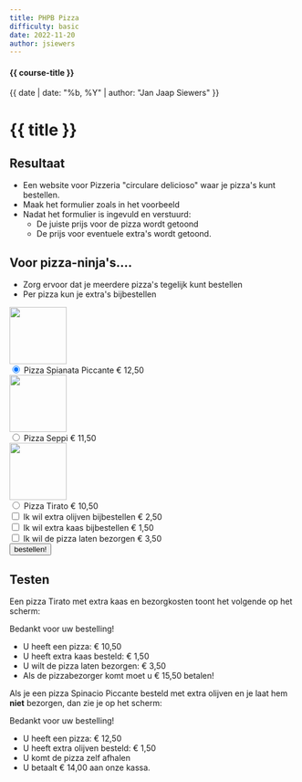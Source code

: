 ```yaml
---
title: PHPB Pizza
difficulty: basic
date: 2022-11-20
author: jsiewers
---
```


#### {{ course-title }}
{{ date | date: "%b, %Y" | author: "Jan Jaap Siewers" }}

# {{ title }}

## Resultaat
* Een website voor Pizzeria "circulare delicioso" waar je pizza's kunt bestellen.
* Maak het formulier zoals in het voorbeeld
* Nadat het formulier is ingevuld en verstuurd:
    * De juiste prijs voor de pizza wordt getoond
    * De prijs voor eventuele extra's wordt getoond.

## Voor pizza-ninja's....
* Zorg ervoor dat je meerdere pizza's tegelijk kunt bestellen
* Per pizza kun je extra's bijbestellen

<div class="html">
<div>
  <img style="width:100px;display:block;" src="https://static.edutorial.nl/php/pizzas/spianata_piccante.jpg">
  <input type="radio" name="pizza" id="spianata_piccante" value="12.50" checked>
  <label for="spianata_piccante">
      Pizza Spianata Piccante &euro; 12,50
  </label>
</div>
<div>
  <img style="width:100px;display:block;" src="https://static.edutorial.nl/php/pizzas/seppi.jpg">
  <input type="radio" name="pizza" id="seppi" value="11.50">
  <label for="seppi">
      Pizza Seppi &euro; 11,50
  </label>
</div>
<div>
  <img style="width:100px;display:block;" src="https://static.edutorial.nl/php/pizzas/tirato.jpg">
  <input type="radio" name="pizza" id="tirato" value="10.50">
  <label for="tirato">
      Pizza Tirato  &euro; 10,50
  </label>
</div>
<div>
  <input type="checkbox" id="olijven" name="olijven">
  <label for="olijven">
      Ik wil extra olijven bijbestellen &euro; 2,50
  </label>
</div>
<div>
  <input type="checkbox" id="kaas" name="kaas">
  <label for="kaas">
      Ik wil extra kaas bijbestellen &euro; 1,50
  </label>
</div>
<div>
  <input type="checkbox" id="bezorgen" name="bezorgen">
  <label for="bezorgen">
      Ik wil de pizza laten bezorgen &euro; 3,50
  </label>
</div>
<div>
  <input type="submit" value="bestellen!">
</div>
</div>

## Testen
Een pizza Tirato met extra kaas en bezorgkosten toont het volgende op het scherm:

Bedankt voor uw bestelling!
* U heeft een pizza: &euro; 10,50
* U heeft extra kaas besteld: &euro; 1,50
* U wilt de pizza laten bezorgen: &euro; 3,50
* Als de pizzabezorger komt moet u &euro; 15,50 betalen!

Als je een pizza Spinacio Piccante  besteld met extra olijven en je laat hem **niet** bezorgen, dan zie je op het scherm:

Bedankt voor uw bestelling!
* U heeft een pizza: &euro; 12,50
* U heeft extra olijven besteld: &euro; 1,50
* U komt de pizza zelf afhalen
* U betaalt &euro; 14,00 aan onze kassa.
